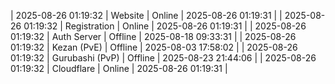 | 2025-08-26 01:19:32 | Website | Online | 2025-08-26 01:19:31 |
| 2025-08-26 01:19:32 | Registration | Online | 2025-08-26 01:19:31 |
| 2025-08-26 01:19:32 | Auth Server | Offline | 2025-08-18 09:33:31 |
| 2025-08-26 01:19:32 | Kezan (PvE) | Offline | 2025-08-03 17:58:02 |
| 2025-08-26 01:19:32 | Gurubashi (PvP) | Offline | 2025-08-23 21:44:06 |
| 2025-08-26 01:19:32 | Cloudflare | Online | 2025-08-26 01:19:31 |
